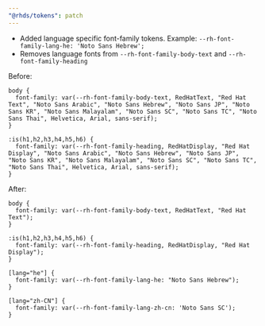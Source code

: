 ```yaml
---
"@rhds/tokens": patch
---
```


- Added language specific font-family tokens. Example: `--rh-font-family-lang-he: 'Noto Sans Hebrew';`
- Removes language fonts from `--rh-font-family-body-text` and `--rh-font-family-heading`

Before:
```
body {
  font-family: var(--rh-font-family-body-text, RedHatText, "Red Hat Text", "Noto Sans Arabic", "Noto Sans Hebrew", "Noto Sans JP", "Noto Sans KR", "Noto Sans Malayalam", "Noto Sans SC", "Noto Sans TC", "Noto Sans Thai", Helvetica, Arial, sans-serif);
}

:is(h1,h2,h3,h4,h5,h6) {
  font-family: var(--rh-font-family-heading, RedHatDisplay, "Red Hat Display", "Noto Sans Arabic", "Noto Sans Hebrew", "Noto Sans JP", "Noto Sans KR", "Noto Sans Malayalam", "Noto Sans SC", "Noto Sans TC", "Noto Sans Thai", Helvetica, Arial, sans-serif);
}
```

After:
```
body {
  font-family: var(--rh-font-family-body-text, RedHatText, "Red Hat Text");
}

:is(h1,h2,h3,h4,h5,h6) {
  font-family: var(--rh-font-family-heading, RedHatDisplay, "Red Hat Display");
}

[lang="he"] {
  font-family: var(--rh-font-family-lang-he: "Noto Sans Hebrew");
}

[lang="zh-CN"] {
  font-family: var(--rh-font-family-lang-zh-cn: 'Noto Sans SC');
}
```

